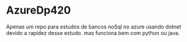# AzureDp420
Apenas um repo para estudos de bancos noSql no azure usando dotnet devido a rapidez desse estudo.
mas funciona bem com python ou java.
